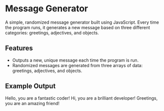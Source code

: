 # Message Generator

A simple, randomized message generator built using JavaScript. Every time the program runs, it generates a new message based on three different categories: greetings, adjectives, and objects.

## Features

- Outputs a new, unique message each time the program is run.
- Randomized messages are generated from three arrays of data: greetings, adjectives, and objects.

## Example Output

Hello, you are a fantastic coder! 
Hi, you are a brilliant developer! 
Greetings, you are an amazing friend!
